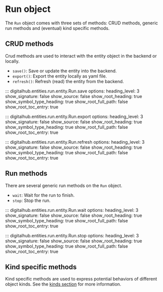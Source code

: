 # Run object

The `Run` object comes with three sets of methods: CRUD methods, generic run methods and (eventual) kind specific methods.

## CRUD methods

Crud methods are used to interact with the entity object in the backend or locally.

- `save()`: Save or update the entity into the backend.
- `export()`: Export the entity locally as yaml file.
- `refresh()`: Refresh (read) the entity from the backend.

::: digitalhub.entities.run.entity.Run.save
    options:
        heading_level: 3
        show_signature: false
        show_source: false
        show_root_heading: true
        show_symbol_type_heading: true
        show_root_full_path: false
        show_root_toc_entry: true

::: digitalhub.entities.run.entity.Run.export
    options:
        heading_level: 3
        show_signature: false
        show_source: false
        show_root_heading: true
        show_symbol_type_heading: true
        show_root_full_path: false
        show_root_toc_entry: true

::: digitalhub.entities.run.entity.Run.refresh
    options:
        heading_level: 3
        show_signature: false
        show_source: false
        show_root_heading: true
        show_symbol_type_heading: true
        show_root_full_path: false
        show_root_toc_entry: true

## Run methods

There are several generic run methods on the `Run` object.

- `wait`: Wait for the run to finish.
- `stop`: Stop the run.

::: digitalhub.entities.run.entity.Run.wait
    options:
        heading_level: 3
        show_signature: false
        show_source: false
        show_root_heading: true
        show_symbol_type_heading: true
        show_root_full_path: false
        show_root_toc_entry: true

::: digitalhub.entities.run.entity.Run.stop
    options:
        heading_level: 3
        show_signature: false
        show_source: false
        show_root_heading: true
        show_symbol_type_heading: true
        show_root_full_path: false
        show_root_toc_entry: true

## Kind specific methods

Kind specific methods are used to express potential behaviors of different object kinds.
See the [kinds section](kinds.md) for more information.
